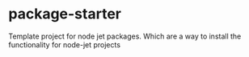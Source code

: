 # package-starter
Template project for node jet packages. Which are a way to install the functionality for node-jet projects
